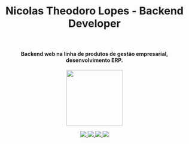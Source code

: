 <h1 align="center">Nicolas Theodoro Lopes - Backend Developer</h1>
<br />
<h4 align="center">Backend web na linha de produtos de gestão empresarial, desenvolvimento ERP.</h4>

<p align="center">
  <a href="https://api.badgr.io/public/assertions/L9JBgM-SSNilPQlNmC17JQ?identity__email=nicolastheodoro%40gmail.com">
    <img src="https://api.badgr.io/public/assertions/L9JBgM-SSNilPQlNmC17JQ/image" height="150"/>
  </a>

<p align="center">
  <a href="https://github.com/nicktheodoro">
    <img src="http://github-profile-summary-cards.vercel.app/api/cards/profile-details?username=nicktheodoro&theme=transparent" />
  </a>
  <a href="https://github.com/nicktheodoro">
    <img src="https://github-readme-streak-stats.herokuapp.com/?user=nicktheodoro&hide_border=true&card_width=338&theme=transparent" />
  </a>
  <a href="https://github.com/nicktheodoro">
    <img src="http://github-profile-summary-cards.vercel.app/api/cards/stats?username=nicktheodoro&theme=transparent" />
  </a>
  <a href="https://github.com/nicktheodoro">
    <img src="https://github-readme-stats.vercel.app/api/top-langs?username=nicktheodoro&card_width=699&hide_border=true&theme=transparent&hide=HTML,CSS" />
  </a>
  <br />
</p>
